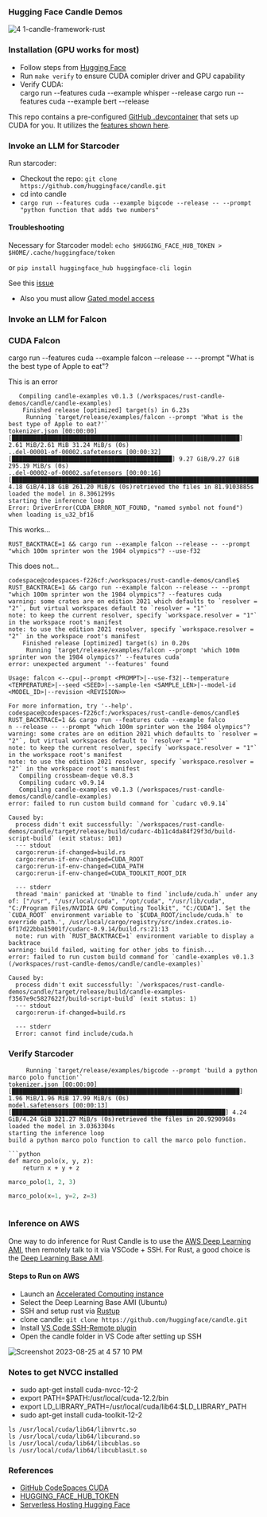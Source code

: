 ### Hugging Face Candle Demos


![4 1-candle-framework-rust](https://github.com/nogibjj/rust-candle-demos/assets/58792/1b90a2e5-1343-4088-aab3-ce08134ee384)


### Installation (GPU works for most)

* Follow steps from [Hugging Face](https://huggingface.github.io/candle/guide/installation.html)
* Run `make verify` to ensure CUDA comipler driver and GPU capability
* Verify CUDA:   
cargo run --features cuda --example whisper --release
cargo run --features cuda --example bert --release

This repo contains a pre-configured [GitHub .devcontainer](https://github.com/nogibjj/rust-candle-demos/tree/main/.devcontainer) that sets up CUDA for you.  It utilizes the [features shown here](https://docs.github.com/en/enterprise-cloud@latest/codespaces/developing-in-codespaces/getting-started-with-github-codespaces-for-machine-learning#configuring-nvidia-cuda-for-your-codespace).

### Invoke an LLM for Starcoder

Run starcoder:
  * Checkout the repo: `git clone https://github.com/huggingface/candle.git`
  * cd into candle
  * `cargo run --features cuda --example bigcode --release -- --prompt "python function that adds two numbers"`



#### Troubleshooting

Necessary for Starcoder model:
`echo $HUGGING_FACE_HUB_TOKEN > $HOME/.cache/huggingface/token`

or ```pip install huggingface_hub
huggingface-cli login```

See this [issue](https://github.com/huggingface/candle/issues/350)

* Also you must allow [Gated model access](https://huggingface.co/bigcode/starcoderbase-1b)

### Invoke an LLM for Falcon

### CUDA Falcon

cargo run --features cuda --example falcon --release -- --prompt "What is the best type of Apple to eat"?  

This is an error
```
   Compiling candle-examples v0.1.3 (/workspaces/rust-candle-demos/candle/candle-examples)
    Finished release [optimized] target(s) in 6.23s
     Running `target/release/examples/falcon --prompt 'What is the best type of Apple to eat?'`
tokenizer.json [00:00:00] [████████████████████████████████████████████████████████████████] 2.61 MiB/2.61 MiB 31.24 MiB/s (0s)
..del-00001-of-00002.safetensors [00:00:32] [█████████████████████████████████████████████] 9.27 GiB/9.27 GiB 295.19 MiB/s (0s)
..del-00002-of-00002.safetensors [00:00:16] [██████████████████████████████████████████████████████████████████████████████████████] 4.18 GiB/4.18 GiB 261.20 MiB/s (0s)retrieved the files in 81.9103885s
loaded the model in 8.3061299s
starting the inference loop
Error: DriverError(CUDA_ERROR_NOT_FOUND, "named symbol not found") when loading is_u32_bf16

```


This works...
```
RUST_BACKTRACE=1 && cargo run --example falcon --release -- --prompt "which 100m sprinter won the 1984 olympics"? --use-f32
```

This does not...

```
codespace@codespaces-f226cf:/workspaces/rust-candle-demos/candle$ RUST_BACKTRACE=1 && cargo run --example falcon --release -- --prompt "which 100m sprinter won the 1984 olympics"? --features cuda
warning: some crates are on edition 2021 which defaults to `resolver = "2"`, but virtual workspaces default to `resolver = "1"`
note: to keep the current resolver, specify `workspace.resolver = "1"` in the workspace root's manifest
note: to use the edition 2021 resolver, specify `workspace.resolver = "2"` in the workspace root's manifest
    Finished release [optimized] target(s) in 0.20s
     Running `target/release/examples/falcon --prompt 'which 100m sprinter won the 1984 olympics?' --features cuda`
error: unexpected argument '--features' found

Usage: falcon <--cpu|--prompt <PROMPT>|--use-f32|--temperature <TEMPERATURE>|--seed <SEED>|--sample-len <SAMPLE_LEN>|--model-id <MODEL_ID>|--revision <REVISION>>

For more information, try '--help'.
codespace@codespaces-f226cf:/workspaces/rust-candle-demos/candle$ RUST_BACKTRACE=1 && cargo run --features cuda --example falco
n --release -- --prompt "which 100m sprinter won the 1984 olympics"? 
warning: some crates are on edition 2021 which defaults to `resolver = "2"`, but virtual workspaces default to `resolver = "1"`
note: to keep the current resolver, specify `workspace.resolver = "1"` in the workspace root's manifest
note: to use the edition 2021 resolver, specify `workspace.resolver = "2"` in the workspace root's manifest
   Compiling crossbeam-deque v0.8.3
   Compiling cudarc v0.9.14
   Compiling candle-examples v0.1.3 (/workspaces/rust-candle-demos/candle/candle-examples)
error: failed to run custom build command for `cudarc v0.9.14`

Caused by:
  process didn't exit successfully: `/workspaces/rust-candle-demos/candle/target/release/build/cudarc-4b11c4da84f29f3d/build-script-build` (exit status: 101)
  --- stdout
  cargo:rerun-if-changed=build.rs
  cargo:rerun-if-env-changed=CUDA_ROOT
  cargo:rerun-if-env-changed=CUDA_PATH
  cargo:rerun-if-env-changed=CUDA_TOOLKIT_ROOT_DIR

  --- stderr
  thread 'main' panicked at 'Unable to find `include/cuda.h` under any of: ["/usr", "/usr/local/cuda", "/opt/cuda", "/usr/lib/cuda", "C:/Program Files/NVIDIA GPU Computing Toolkit", "C:/CUDA"]. Set the `CUDA_ROOT` environment variable to `$CUDA_ROOT/include/cuda.h` to override path.', /usr/local/cargo/registry/src/index.crates.io-6f17d22bba15001f/cudarc-0.9.14/build.rs:21:13
  note: run with `RUST_BACKTRACE=1` environment variable to display a backtrace
warning: build failed, waiting for other jobs to finish...
error: failed to run custom build command for `candle-examples v0.1.3 (/workspaces/rust-candle-demos/candle/candle-examples)`

Caused by:
  process didn't exit successfully: `/workspaces/rust-candle-demos/candle/target/release/build/candle-examples-f3567e9c5827622f/build-script-build` (exit status: 1)
  --- stdout
  cargo:rerun-if-changed=build.rs

  --- stderr
  Error: cannot find include/cuda.h

```
### Verify Starcoder

```
     Running `target/release/examples/bigcode --prompt 'build a python marco polo function'`
tokenizer.json [00:00:00] [████████████████████████████████████████████████████████████████] 1.96 MiB/1.96 MiB 17.99 MiB/s (0s)
model.safetensors [00:00:13] [████████████████████████████████████████████████████████████] 4.24 GiB/4.24 GiB 321.27 MiB/s (0s)retrieved the files in 20.9290968s
loaded the model in 3.0363304s
starting the inference loop
build a python marco polo function to call the marco polo function.

```python
def marco_polo(x, y, z):
    return x + y + z
```

```python
marco_polo(1, 2, 3)
```

```python
marco_polo(x=1, y=2, z=3)
```

```python

```

### Inference on AWS

One way to do inference for Rust Candle is to use the [AWS Deep Learning AMI](https://docs.aws.amazon.com/dlami/latest/devguide/what-is-dlami.html), then remotely talk to it via VSCode + SSH.  For Rust, a good choice is the [Deep Learning Base AMI](https://docs.aws.amazon.com/dlami/latest/devguide/overview-base.html).


#### Steps to Run on AWS

* Launch an [Accelerated Computing instance](https://docs.aws.amazon.com/AWSEC2/latest/UserGuide/accelerated-computing-instances.html)
* Select the Deep Learning Base AMI (Ubuntu)
* SSH and setup rust via [Rustup](https://rustup.rs/)  
* clone candle:  `git clone https://github.com/huggingface/candle.git`
* Install [VS Code SSH-Remote plugin](https://code.visualstudio.com/docs/remote/ssh)
* Open the candle folder in VS Code after setting up SSH

![Screenshot 2023-08-25 at 4 57 10 PM](https://github.com/nogibjj/rust-candle-demos/assets/58792/6f57943f-7665-48f6-b582-fbc2f7325835)


### Notes to get NVCC installed

* sudo apt-get install cuda-nvcc-12-2
* export PATH=$PATH:/usr/local/cuda-12.2/bin
* export LD_LIBRARY_PATH=/usr/local/cuda/lib64:$LD_LIBRARY_PATH
* sudo apt-get install cuda-toolkit-12-2

```
ls /usr/local/cuda/lib64/libnvrtc.so
ls /usr/local/cuda/lib64/libcurand.so
ls /usr/local/cuda/lib64/libcublas.so
ls /usr/local/cuda/lib64/libcublasLt.so

```

### References

* [GitHub CodeSpaces CUDA](https://docs.github.com/en/codespaces/developing-in-codespaces/getting-started-with-github-codespaces-for-machine-learning)
* [HUGGING_FACE_HUB_TOKEN](https://huggingface.co/docs/huggingface_hub/package_reference/environment_variables)
* [Serverless Hosting Hugging Face](https://aws.amazon.com/blogs/compute/hosting-hugging-face-models-on-aws-lambda/)

